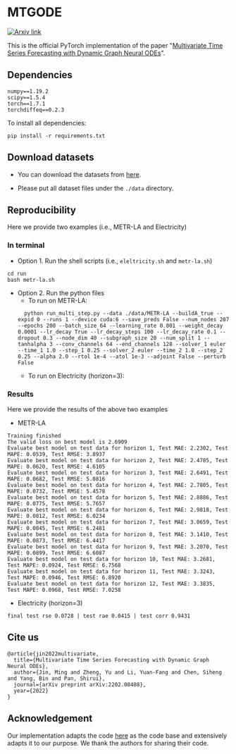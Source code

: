 # MTGODE

[![Arxiv link](https://img.shields.io/static/v1?label=arXiv&message=MTGODE&color=blue&logo=arxiv)](https://arxiv.org/pdf/2202.08408.pdf)

This is the official PyTorch implementation of the paper "[Multivariate Time Series Forecasting with Dynamic Graph Neural ODEs](https://arxiv.org/pdf/2202.08408.pdf)".

## Dependencies

```
numpy==1.19.2
scipy==1.5.4
torch==1.7.1
torchdiffeq==0.2.3
```
To install all dependencies:
```
pip install -r requirements.txt
```

## Download datasets

+ You can download the datasets from [here](https://drive.google.com/drive/folders/1dPy46cXUO_fjKSLqa1mWtkwbkGsMO4PG?usp=sharing).

+ Please put all dataset files under the ```./data``` directory.

## Reproducibility
Here we provide two examples (i.e., METR-LA and Electricity)
### In terminal
+ Option 1. Run the shell scripts (i.e., ```eleltricity.sh``` and ```metr-la.sh```)
```
cd run
bash metr-la.sh
```
+ Option 2. Run the python files
  + To run on METR-LA:
  ```
    python run_multi_step.py --data ./data/METR-LA --buildA_true --expid 0 --runs 1 --device cuda:6 --save_preds False --num_nodes 207 --epochs 200 --batch_size 64 --learning_rate 0.001 --weight_decay 0.0001 --lr_decay True --lr_decay_steps 100 --lr_decay_rate 0.1 --dropout 0.3 --node_dim 40 --subgraph_size 20 --num_split 1 --tanhalpha 3 --conv_channels 64 --end_channels 128 --solver_1 euler --time_1 1.0 --step_1 0.25 --solver_2 euler --time_2 1.0 --step_2 0.25 --alpha 2.0 --rtol 1e-4 --atol 1e-3 --adjoint False --perturb False
   ```
  + To run on Electricity (horizon=3):

### Results
Here we provide the results of the above two examples
+ METR-LA
```
Training finished
The valid loss on best model is 2.6909
Evaluate best model on test data for horizon 1, Test MAE: 2.2302, Test MAPE: 0.0539, Test RMSE: 3.8937
Evaluate best model on test data for horizon 2, Test MAE: 2.4785, Test MAPE: 0.0620, Test RMSE: 4.6105
Evaluate best model on test data for horizon 3, Test MAE: 2.6491, Test MAPE: 0.0682, Test RMSE: 5.0816
Evaluate best model on test data for horizon 4, Test MAE: 2.7805, Test MAPE: 0.0732, Test RMSE: 5.4578
Evaluate best model on test data for horizon 5, Test MAE: 2.8886, Test MAPE: 0.0775, Test RMSE: 5.7657
Evaluate best model on test data for horizon 6, Test MAE: 2.9818, Test MAPE: 0.0812, Test RMSE: 6.0234
Evaluate best model on test data for horizon 7, Test MAE: 3.0659, Test MAPE: 0.0845, Test RMSE: 6.2481
Evaluate best model on test data for horizon 8, Test MAE: 3.1410, Test MAPE: 0.0873, Test RMSE: 6.4417
Evaluate best model on test data for horizon 9, Test MAE: 3.2070, Test MAPE: 0.0899, Test RMSE: 6.6087
Evaluate best model on test data for horizon 10, Test MAE: 3.2681, Test MAPE: 0.0924, Test RMSE: 6.7568
Evaluate best model on test data for horizon 11, Test MAE: 3.3243, Test MAPE: 0.0946, Test RMSE: 6.8920
Evaluate best model on test data for horizon 12, Test MAE: 3.3835, Test MAPE: 0.0968, Test RMSE: 7.0258
```
+ Electricity (horizon=3)
```
final test rse 0.0728 | test rae 0.0415 | test corr 0.9431
```

## Cite us
```
@article{jin2022multivariate,
  title={Multivariate Time Series Forecasting with Dynamic Graph Neural ODEs},
  author={Jin, Ming and Zheng, Yu and Li, Yuan-Fang and Chen, Siheng and Yang, Bin and Pan, Shirui},
  journal={arXiv preprint arXiv:2202.08408},
  year={2022}
}
```

## Acknowledgement
Our implementation adapts the code [here](https://github.com/nnzhan/MTGNN) as the code base and extensively adapts it to our purpose. We thank the authors for sharing their code.